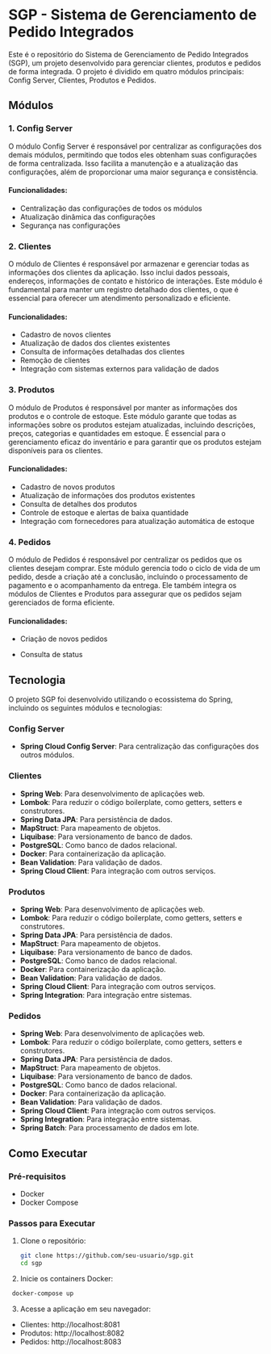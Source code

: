 # SGP - Sistema de Gerenciamento de Pedido Integrados

Este é o repositório do Sistema de Gerenciamento de Pedido Integrados (SGP), um projeto desenvolvido para gerenciar clientes, produtos e pedidos de forma integrada. O projeto é dividido em quatro módulos principais: Config Server, Clientes, Produtos e Pedidos.

## Módulos

### 1. Config Server

O módulo Config Server é responsável por centralizar as configurações dos demais módulos, permitindo que todos eles obtenham suas configurações de forma centralizada. Isso facilita a manutenção e a atualização das configurações, além de proporcionar uma maior segurança e consistência.

#### Funcionalidades:
- Centralização das configurações de todos os módulos
- Atualização dinâmica das configurações
- Segurança nas configurações

### 2. Clientes

O módulo de Clientes é responsável por armazenar e gerenciar todas as informações dos clientes da aplicação. Isso inclui dados pessoais, endereços, informações de contato e histórico de interações. Este módulo é fundamental para manter um registro detalhado dos clientes, o que é essencial para oferecer um atendimento personalizado e eficiente.

#### Funcionalidades:
- Cadastro de novos clientes
- Atualização de dados dos clientes existentes
- Consulta de informações detalhadas dos clientes
- Remoção de clientes
- Integração com sistemas externos para validação de dados

### 3. Produtos

O módulo de Produtos é responsável por manter as informações dos produtos e o controle de estoque. Este módulo garante que todas as informações sobre os produtos estejam atualizadas, incluindo descrições, preços, categorias e quantidades em estoque. É essencial para o gerenciamento eficaz do inventário e para garantir que os produtos estejam disponíveis para os clientes.

#### Funcionalidades:
- Cadastro de novos produtos
- Atualização de informações dos produtos existentes
- Consulta de detalhes dos produtos
- Controle de estoque e alertas de baixa quantidade
- Integração com fornecedores para atualização automática de estoque

### 4. Pedidos

O módulo de Pedidos é responsável por centralizar os pedidos que os clientes desejam comprar. Este módulo gerencia todo o ciclo de vida de um pedido, desde a criação até a conclusão, incluindo o processamento de pagamento e o acompanhamento da entrega. Ele também integra os módulos de Clientes e Produtos para assegurar que os pedidos sejam gerenciados de forma eficiente.

#### Funcionalidades:
- Criação de novos pedidos

[//]: # (- Atualização e cancelamento de pedidos)
- Consulta de status

[//]: # (- Processamento de pagamentos)
[//]: # (- Integração com serviços de entrega para rastreamento)
[//]: # (- Geração de relatórios e análises de pedidos)

## Tecnologia

O projeto SGP foi desenvolvido utilizando o ecossistema do Spring, incluindo os seguintes módulos e tecnologias:

### Config Server

- **Spring Cloud Config Server**: Para centralização das configurações dos outros módulos.

### Clientes

- **Spring Web**: Para desenvolvimento de aplicações web.
- **Lombok**: Para reduzir o código boilerplate, como getters, setters e construtores.
- **Spring Data JPA**: Para persistência de dados.
- **MapStruct**: Para mapeamento de objetos.
- **Liquibase**: Para versionamento de banco de dados.
- **PostgreSQL**: Como banco de dados relacional.
- **Docker**: Para containerização da aplicação.
- **Bean Validation**: Para validação de dados.
- **Spring Cloud Client**: Para integração com outros serviços.

### Produtos

- **Spring Web**: Para desenvolvimento de aplicações web.
- **Lombok**: Para reduzir o código boilerplate, como getters, setters e construtores.
- **Spring Data JPA**: Para persistência de dados.
- **MapStruct**: Para mapeamento de objetos.
- **Liquibase**: Para versionamento de banco de dados.
- **PostgreSQL**: Como banco de dados relacional.
- **Docker**: Para containerização da aplicação.
- **Bean Validation**: Para validação de dados.
- **Spring Cloud Client**: Para integração com outros serviços.
- **Spring Integration**: Para integração entre sistemas.

### Pedidos

- **Spring Web**: Para desenvolvimento de aplicações web.
- **Lombok**: Para reduzir o código boilerplate, como getters, setters e construtores.
- **Spring Data JPA**: Para persistência de dados.
- **MapStruct**: Para mapeamento de objetos.
- **Liquibase**: Para versionamento de banco de dados.
- **PostgreSQL**: Como banco de dados relacional.
- **Docker**: Para containerização da aplicação.
- **Bean Validation**: Para validação de dados.
- **Spring Cloud Client**: Para integração com outros serviços.
- **Spring Integration**: Para integração entre sistemas.
- **Spring Batch**: Para processamento de dados em lote.

## Como Executar

### Pré-requisitos

- Docker
- Docker Compose

### Passos para Executar

1. Clone o repositório:
   ```bash
   git clone https://github.com/seu-usuario/sgp.git
   cd sgp
   ```

2.	Inicie os containers Docker:
   ```bash
    docker-compose up
   ```

3.	Acesse a aplicação em seu navegador:

- Clientes: http://localhost:8081
- Produtos: http://localhost:8082
- Pedidos: http://localhost:8083